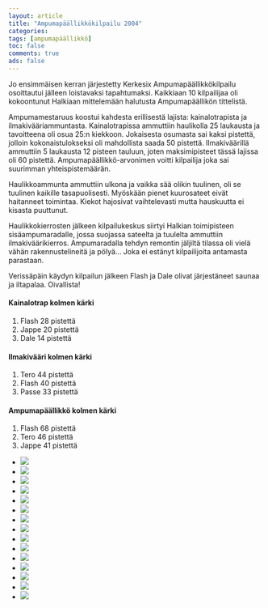 ```yaml
--- 
layout: article 
title: "Ampumapäällikkökilpailu 2004" 
categories: 
tags: [ampumapäällikkö]
toc: false 
comments: true 
ads: false 
--- 
```


Jo ensimmäisen kerran järjestetty Kerkesix Ampumapäällikkökilpailu
osoittautui jälleen loistavaksi tapahtumaksi. Kaikkiaan 10 kilpailijaa
oli kokoontunut Halkiaan mittelemään halutusta Ampumapäällikön
tittelistä.

Ampumamestaruus koostui kahdesta erillisestä lajista: kainalotrapista ja
ilmakivääriammuntasta. Kainalotrapissa ammuttiin haulikolla 25 laukausta
ja tavoitteena oli osua 25:n kiekkoon. Jokaisesta osumasta sai kaksi
pistettä, jolloin kokonaistulokseksi oli mahdollista saada 50 pistettä.
Ilmakiväärillä ammuttiin 5 laukausta 12 pisteen tauluun, joten
maksimipisteet tässä lajissa oli 60 pistettä. Ampumapäällikkö-arvonimen
voitti kilpailija joka sai suurimman yhteispistemäärän.

Haulikkoammunta ammuttiin ulkona ja vaikka sää olikin tuulinen, oli se
tuulinen kaikille tasapuolisesti. Myöskään pienet kuurosateet eivät
haitanneet toimintaa. Kiekot hajosivat vaihtelevasti mutta hauskuutta ei
kisasta puuttunut.

Haulikkokierrosten jälkeen kilpailukeskus siirtyi Halkian toimipisteen
sisäampumaradalle, jossa suojassa sateelta ja tuulelta ammuttiin
ilmakiväärikierros. Ampumaradalla tehdyn remontin jäljiltä tilassa oli
vielä vähän rakennustelineitä ja pölyä... Joka ei estänyt kilpailijoita
antamasta parastaan.

Verissäpäin käydyn kilpailun jälkeen Flash ja Dale olivat järjestäneet
saunaa ja iltapalaa. Oivallista!

#### Kainalotrap kolmen kärki

1.  Flash 28 pistettä
2.  Jappe 20 pistettä
3.  Dale 14 pistettä

#### Ilmakivääri kolmen kärki

1.  Tero 44 pistettä
2.  Flash 40 pistettä
3.  Passe 33 pistettä

#### Ampumapäällikkö kolmen kärki

1.  Flash 68 pistettä
2.  Tero 46 pistettä
3.  Jappe 41 pistettä

<div class="image-gallery">

-   [![](/Media/Default/ImageGalleries/ampumapaallikko-2004/Thumbnails/ampupaal2004_01b.jpg)](/Media/Default/ImageGalleries/ampumapaallikko-2004/ampupaal2004_01b.jpg)
-   [![](/Media/Default/ImageGalleries/ampumapaallikko-2004/Thumbnails/ampupaal2004_02b.jpg)](/Media/Default/ImageGalleries/ampumapaallikko-2004/ampupaal2004_02b.jpg)
-   [![](/Media/Default/ImageGalleries/ampumapaallikko-2004/Thumbnails/ampupaal2004_03b.jpg)](/Media/Default/ImageGalleries/ampumapaallikko-2004/ampupaal2004_03b.jpg)
-   [![](/Media/Default/ImageGalleries/ampumapaallikko-2004/Thumbnails/ampupaal2004_04b.jpg)](/Media/Default/ImageGalleries/ampumapaallikko-2004/ampupaal2004_04b.jpg)
-   [![](/Media/Default/ImageGalleries/ampumapaallikko-2004/Thumbnails/ampupaal2004_05b.jpg)](/Media/Default/ImageGalleries/ampumapaallikko-2004/ampupaal2004_05b.jpg)
-   [![](/Media/Default/ImageGalleries/ampumapaallikko-2004/Thumbnails/ampupaal2004_06b.jpg)](/Media/Default/ImageGalleries/ampumapaallikko-2004/ampupaal2004_06b.jpg)
-   [![](/Media/Default/ImageGalleries/ampumapaallikko-2004/Thumbnails/ampupaal2004_07b.jpg)](/Media/Default/ImageGalleries/ampumapaallikko-2004/ampupaal2004_07b.jpg)
-   [![](/Media/Default/ImageGalleries/ampumapaallikko-2004/Thumbnails/ampupaal2004_08b.jpg)](/Media/Default/ImageGalleries/ampumapaallikko-2004/ampupaal2004_08b.jpg)
-   [![](/Media/Default/ImageGalleries/ampumapaallikko-2004/Thumbnails/ampupaal2004_09b.jpg)](/Media/Default/ImageGalleries/ampumapaallikko-2004/ampupaal2004_09b.jpg)
-   [![](/Media/Default/ImageGalleries/ampumapaallikko-2004/Thumbnails/ampupaal2004_12b.jpg)](/Media/Default/ImageGalleries/ampumapaallikko-2004/ampupaal2004_12b.jpg)
-   [![](/Media/Default/ImageGalleries/ampumapaallikko-2004/Thumbnails/ampupaal2004_13b.jpg)](/Media/Default/ImageGalleries/ampumapaallikko-2004/ampupaal2004_13b.jpg)
-   [![](/Media/Default/ImageGalleries/ampumapaallikko-2004/Thumbnails/ampupaal2004_14b.jpg)](/Media/Default/ImageGalleries/ampumapaallikko-2004/ampupaal2004_14b.jpg)
-   [![](/Media/Default/ImageGalleries/ampumapaallikko-2004/Thumbnails/ampupaal2004_15b.jpg)](/Media/Default/ImageGalleries/ampumapaallikko-2004/ampupaal2004_15b.jpg)
-   [![](/Media/Default/ImageGalleries/ampumapaallikko-2004/Thumbnails/ampupaal2004_16b.jpg)](/Media/Default/ImageGalleries/ampumapaallikko-2004/ampupaal2004_16b.jpg)
-   [![](/Media/Default/ImageGalleries/ampumapaallikko-2004/Thumbnails/ampupaal2004_17b.jpg)](/Media/Default/ImageGalleries/ampumapaallikko-2004/ampupaal2004_17b.jpg)

</div>

